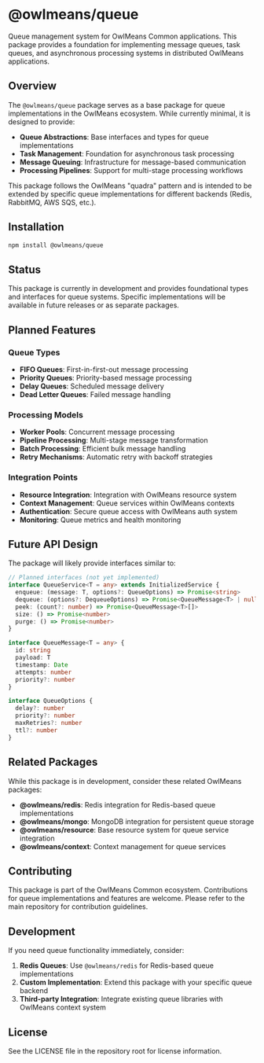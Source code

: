 # @owlmeans/queue

Queue management system for OwlMeans Common applications. This package provides a foundation for implementing message queues, task queues, and asynchronous processing systems in distributed OwlMeans applications.

## Overview

The `@owlmeans/queue` package serves as a base package for queue implementations in the OwlMeans ecosystem. While currently minimal, it is designed to provide:

- **Queue Abstractions**: Base interfaces and types for queue implementations
- **Task Management**: Foundation for asynchronous task processing
- **Message Queuing**: Infrastructure for message-based communication
- **Processing Pipelines**: Support for multi-stage processing workflows

This package follows the OwlMeans "quadra" pattern and is intended to be extended by specific queue implementations for different backends (Redis, RabbitMQ, AWS SQS, etc.).

## Installation

```bash
npm install @owlmeans/queue
```

## Status

This package is currently in development and provides foundational types and interfaces for queue systems. Specific implementations will be available in future releases or as separate packages.

## Planned Features

### Queue Types
- **FIFO Queues**: First-in-first-out message processing
- **Priority Queues**: Priority-based message processing
- **Delay Queues**: Scheduled message delivery
- **Dead Letter Queues**: Failed message handling

### Processing Models
- **Worker Pools**: Concurrent message processing
- **Pipeline Processing**: Multi-stage message transformation
- **Batch Processing**: Efficient bulk message handling
- **Retry Mechanisms**: Automatic retry with backoff strategies

### Integration Points
- **Resource Integration**: Integration with OwlMeans resource system
- **Context Management**: Queue services within OwlMeans contexts
- **Authentication**: Secure queue access with OwlMeans auth system
- **Monitoring**: Queue metrics and health monitoring

## Future API Design

The package will likely provide interfaces similar to:

```typescript
// Planned interfaces (not yet implemented)
interface QueueService<T = any> extends InitializedService {
  enqueue: (message: T, options?: QueueOptions) => Promise<string>
  dequeue: (options?: DequeueOptions) => Promise<QueueMessage<T> | null>
  peek: (count?: number) => Promise<QueueMessage<T>[]>
  size: () => Promise<number>
  purge: () => Promise<number>
}

interface QueueMessage<T = any> {
  id: string
  payload: T
  timestamp: Date
  attempts: number
  priority?: number
}

interface QueueOptions {
  delay?: number
  priority?: number
  maxRetries?: number
  ttl?: number
}
```

## Related Packages

While this package is in development, consider these related OwlMeans packages:

- **@owlmeans/redis**: Redis integration for Redis-based queue implementations
- **@owlmeans/mongo**: MongoDB integration for persistent queue storage
- **@owlmeans/resource**: Base resource system for queue service integration
- **@owlmeans/context**: Context management for queue services

## Contributing

This package is part of the OwlMeans Common ecosystem. Contributions for queue implementations and features are welcome. Please refer to the main repository for contribution guidelines.

## Development

If you need queue functionality immediately, consider:

1. **Redis Queues**: Use `@owlmeans/redis` for Redis-based queue implementations
2. **Custom Implementation**: Extend this package with your specific queue backend
3. **Third-party Integration**: Integrate existing queue libraries with OwlMeans context system

## License

See the LICENSE file in the repository root for license information.